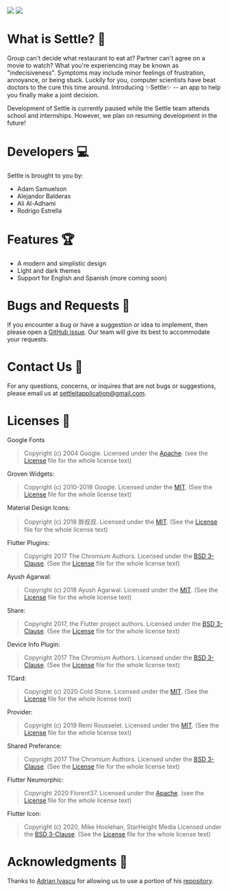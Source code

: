 ![](https://img.shields.io/github/issues/lilbroadam/Settle)
![](https://img.shields.io/github/issues-pr/lilbroadam/Settle)

# What is Settle? 🤔

Group can't decide what restaurant to eat at? Partner can't agree on a movie to watch? What you're experiencing may be known as "indecisiveness". Symptoms may include minor feelings of frustration, annoyance, or being stuck. Luckily for you, computer scientists have beat doctors to the cure this time around. Introducing ✨Settle✨ -- an app to help you finally make a joint decision.


Development of Settle is currently paused while the Settle team attends school and internships. However, we plan on resuming development in the future!

# Developers 💻

Settle is brought to you by:
- Adam Samuelson
- Alejandor Balderas
- Ali Al-Adhami
- Rodrigo Estrella

# Features 🏆

- A modern and simplistic design
- Light and dark themes
- Support for English and Spanish (more coming soon)

# Bugs and Requests 🐞

If you encounter a bug or have a suggestion or idea to implement, then please open a [GitHub issue](https://github.com/lilbroadam/Settle/issues). Our team will give its best to accommodate your requests.

# Contact Us 📧

For any questions, concerns, or inquires that are not bugs or suggestions, please email us at settleitapplication@gmail.com.

# Licenses 📃

Google Fonts
> Copyright (c) 2004 Google.
> Licensed under the [Apache](http://www.apache.org/licenses/). 
> (see the [License](https://github.com/material-foundation/google-fonts-flutter/blob/master/LICENSE) file for the whole license text)

Groven Widgets:
> Copyright (c) 2010-2018 Google.
> Licensed under the [MIT](https://opensource.org/licenses/MIT). 
> (See the [License](https://github.com/GroovinChip/groovin_widgets/blob/master/LICENSE) file for the whole license text)

Material Design Icons:
> Copyright (c) 2018 胖叔叔.
> Licensed under the [MIT](https://opensource.org/licenses/MIT). 
> (See the [License](https://github.com/ziofat/material_design_icons_flutter/blob/master/LICENSE) file for the whole license text)

Flutter Plugins:
> Copyright 2017 The Chromium Authors.
> Licensed under the [BSD 3-Clause](https://opensource.org/licenses/BSD-3-Clause). 
> (See the [License](https://github.com/flutter/plugins/blob/master/LICENSE) file for the whole license text)

Ayush Agarwal:
> Copyright (c) 2018 Ayush Agarwal.
> Licensed under the [MIT](https://opensource.org/licenses/MIT). 
> (See the [License](https://github.com/aagarwal1012/Animated-Text-Kit/blob/master/LICENSE) file for the whole license text)

Share:
> Copyright 2017, the Flutter project authors.
> Licensed under the [BSD 3-Clause](https://opensource.org/licenses/BSD-3-Clause). 
> (See the [License](https://github.com/flutter/plugins/blob/master/packages/share/LICENSE) file for the whole license text)

Device Info Plugin:
> Copyright 2017 The Chromium Authors.
> Licensed under the [BSD 3-Clause](https://opensource.org/licenses/BSD-3-Clause). 
> (See the [License](https://github.com/flutter/plugins/blob/master/LICENSE) file for the whole license text)

TCard:
> Copyright (c) 2020 Cold Stone.
> Licensed under the [MIT](https://opensource.org/licenses/MIT). 
> (See the [License](https://github.com/xrr2016/tcard/blob/master/LICENSE) file for the whole license text)

Provider:
> Copyright (c) 2019 Remi Rousselet.
> Licensed under the [MIT](https://opensource.org/licenses/MIT). 
> (See the [License](https://github.com/rrousselGit/provider/blob/master/LICENSE) file for the whole license text)

Shared Preferance:
> Copyright 2017 The Chromium Authors.
> Licensed under the [BSD 3-Clause](https://opensource.org/licenses/BSD-3-Clause). 
> (See the [License](https://github.com/flutter/plugins/blob/master/LICENSE) file for the whole license text)

Flutter Neumorphic:
> Copyright 2020 Florent37.
> Licensed under the [Apache](http://www.apache.org/licenses/). 
> (see the [License](https://github.com/Idean/Flutter-Neumorphic/blob/master/LICENSE) file for the whole license text)

Flutter Icon:
> Copyright (c) 2020, Mike Hoolehan, StarHeight Media
> Licensed under the [BSD 3-Clause](https://opensource.org/licenses/BSD-3-Clause). 
> (See the [License](https://github.com/ilikerobots/fluttericon_pkg/blob/master/LICENSE) file for the whole license text)


# Acknowledgments 🙏

Thanks to [Adrian Ivascu](https://github.com/Ivaskuu) for allowing us to use a portion of his [repository](https://github.com/Ivaskuu/tinder_cards).
